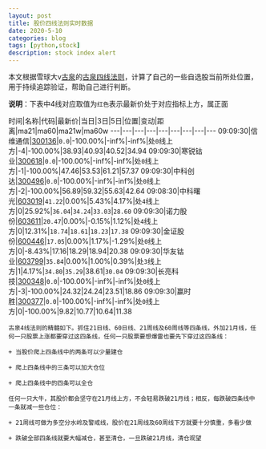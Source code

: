 ```yaml
---
layout: post
title: 股价四线法则实时数据
date: 2020-5-10
categories: blog
tags: [python,stock]
description: stock index alert
---
```



本文根据雪球大v[古泉](https://xueqiu.com/u/7148646888)的[古泉四线法则](https://xueqiu.com/7148646888/130498192)，计算了自己的一些自选股当前所处位置，用于持续追踪验证，帮助自己进行判断。

**说明**：下表中4线对应取值为`红色`表示最新价处于对应指标上方，属正面

时间|名称|代码|最新价|当日|3日|5日|位置|变动|距离|ma21|ma60|ma21w|ma60w
---|---|---|---|---|---|---|---|---
09:09:30|信维通信|[300136](https://xueqiu.com/S/SZ300136)|`0.0`|-100.00%|-inf%|-inf%|处`0`线上方|-4|-100.00%|38.93|40.93|40.52|34.94
09:09:30|寒锐钴业|[300618](https://xueqiu.com/S/SZ300618)|`0.0`|-100.00%|-inf%|-inf%|处`0`线上方|-1|-100.00%|47.46|53.53|61.21|57.37
09:09:30|中科创达|[300496](https://xueqiu.com/S/SZ300496)|`0.0`|-100.00%|-inf%|-inf%|处`0`线上方|-2|-100.00%|56.89|59.32|55.63|42.64
09:08:30|中科曙光|[603019](https://xueqiu.com/S/SH603019)|`41.22`|0.00%|5.43%|4.17%|处`4`线上方|0|25.92%|`36.04`|`34.24`|`33.03`|`28.60`
09:09:30|诺力股份|[603611](https://xueqiu.com/S/SH603611)|`20.47`|0.00%|-0.15%|1.12%|处`4`线上方|0|12.31%|`18.74`|`18.61`|`18.23`|`17.38`
09:09:30|金证股份|[600446](https://xueqiu.com/S/SH600446)|`17.05`|0.00%|1.17%|-1.29%|处`0`线上方|0|-8.43%|17.16|18.29|18.94|20.38
09:09:30|华友钴业|[603799](https://xueqiu.com/S/SH603799)|`35.84`|0.00%|1.00%|0.39%|处`3`线上方|1|4.17%|`34.80`|`35.29`|38.61|`30.04`
09:09:30|长亮科技|[300348](https://xueqiu.com/S/SZ300348)|`0.0`|-100.00%|-inf%|-inf%|处`0`线上方|-3|-100.00%|24.32|24.24|23.51|18.86
09:09:30|赢时胜|[300377](https://xueqiu.com/S/SZ300377)|`0.0`|-100.00%|-inf%|-inf%|处`0`线上方|0|-100.00%|9.82|10.77|10.64|11.38

```
古泉4线法则的精髓如下。抓住21日线、60日线、21周线及60周线等四条线，外加21月线，任何一只股票上涨都要穿过这四条线，任何一只股票要想爆雷也要先下穿过这四条线：

+ 当股价爬上四条线中的两条可以少量建仓

+ 爬上四条线中的三条可以加大仓位

+ 爬上四条线中的四条可以全仓

任何一只大牛，其股价都会坚守在21月线上方，不会轻易跌破21月线；相反，每跌破四条线中一条就减一些仓位：

+ 21周线可做为多空分水岭及警戒线，股价在21周线及60周线下方就要十分慎重，多看少做

+ 跌破全部四条线就要大幅减仓，甚至清仓，一旦跌破21月线，清仓观望
```